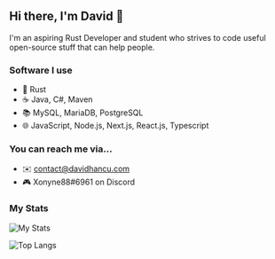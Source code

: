 ## Hi there, I'm David 👋

I'm an aspiring Rust Developer and student who strives to code useful open-source stuff that can help people.

### Software I use

- 🦀 Rust
- ☕ Java, C#, Maven
- 📚 MySQL, MariaDB, PostgreSQL
- 🌐 JavaScript, Node.js, Next.js, React.js, Typescript

### You can reach me via...
- ✉️ contact@davidhancu.com
- 🎮 Xonyne88#6961 on Discord

### My Stats
![My Stats](https://github-readme-stats.vercel.app/api?username=DavidHancu&theme=radical)

![Top Langs](https://github-readme-stats.vercel.app/api/top-langs/?username=DavidHancu&theme=radical&layout=compact)
